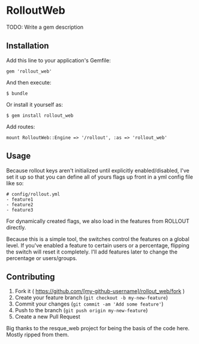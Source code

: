 # RolloutWeb

TODO: Write a gem description

## Installation

Add this line to your application's Gemfile:

    gem 'rollout_web'

And then execute:

    $ bundle

Or install it yourself as:

    $ gem install rollout_web

Add routes:

    mount RolloutWeb::Engine => '/rollout', :as => 'rollout_web'
    
## Usage

Because rollout keys aren't initialized until explicitly enabled/disabled, I've set it up so that you can define all of yours flags up front in a yml config file like so:

    # config/rollout.yml
    - feature1
    - feature2
    - feature3

For dynamically created flags, we also load in the features from ROLLOUT directly.

Because this is a simple tool, the switches control the features on a global level.  If you've enabled a feature to certain users or a percentage, flipping the switch will reset it completely.  I'll add features later to change the percentage or users/groups.

## Contributing

1. Fork it ( https://github.com/[my-github-username]/rollout_web/fork )
2. Create your feature branch (`git checkout -b my-new-feature`)
3. Commit your changes (`git commit -am 'Add some feature'`)
4. Push to the branch (`git push origin my-new-feature`)
5. Create a new Pull Request

Big thanks to the resque_web project for being the basis of the code here.  Mostly ripped from them.
